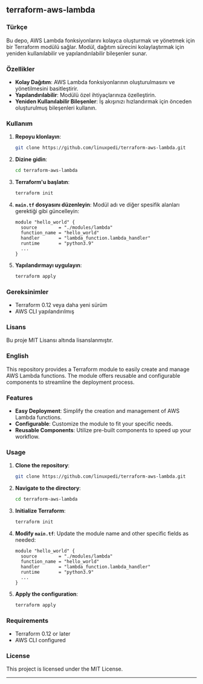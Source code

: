 ## terraform-aws-lambda

### Türkçe

Bu depo, AWS Lambda fonksiyonlarını kolayca oluşturmak ve yönetmek için bir Terraform modülü sağlar. Modül, dağıtım sürecini kolaylaştırmak için yeniden kullanılabilir ve yapılandırılabilir bileşenler sunar.

### Özellikler
- **Kolay Dağıtım**: AWS Lambda fonksiyonlarının oluşturulmasını ve yönetilmesini basitleştirir.
- **Yapılandırılabilir**: Modülü özel ihtiyaçlarınıza özelleştirin.
- **Yeniden Kullanılabilir Bileşenler**: İş akışınızı hızlandırmak için önceden oluşturulmuş bileşenleri kullanın.

### Kullanım
1. **Repoyu klonlayın**:
    ```bash
    git clone https://github.com/linuxpedi/terraform-aws-lambda.git
    ```
2. **Dizine gidin**:
    ```bash
    cd terraform-aws-lambda
    ```
3. **Terraform'u başlatın**:
    ```bash
    terraform init
    ```
4. **`main.tf` dosyasını düzenleyin**:
    Modül adı ve diğer spesifik alanları gerektiği gibi güncelleyin:
    ```hcl
    module "hello_world" {
      source        = "./modules/lambda"
      function_name = "hello_world"
      handler       = "lambda_function.lambda_handler"
      runtime       = "python3.9"
      ...
    }
    ```
5. **Yapılandırmayı uygulayın**:
    ```bash
    terraform apply
    ```

### Gereksinimler
- Terraform 0.12 veya daha yeni sürüm
- AWS CLI yapılandırılmış

### Lisans
Bu proje MIT Lisansı altında lisanslanmıştır.

### English

This repository provides a Terraform module to easily create and manage AWS Lambda functions. The module offers reusable and configurable components to streamline the deployment process.

### Features
- **Easy Deployment**: Simplify the creation and management of AWS Lambda functions.
- **Configurable**: Customize the module to fit your specific needs.
- **Reusable Components**: Utilize pre-built components to speed up your workflow.

### Usage
1. **Clone the repository**:
    ```bash
    git clone https://github.com/linuxpedi/terraform-aws-lambda.git
    ```
2. **Navigate to the directory**:
    ```bash
    cd terraform-aws-lambda
    ```
3. **Initialize Terraform**:
    ```bash
    terraform init
    ```
4. **Modify `main.tf`**:
    Update the module name and other specific fields as needed:
    ```hcl
    module "hello_world" {
      source        = "./modules/lambda"
      function_name = "hello_world"
      handler       = "lambda_function.lambda_handler"
      runtime       = "python3.9"
      ...
    }
    ```
5. **Apply the configuration**:
    ```bash
    terraform apply
    ```

### Requirements
- Terraform 0.12 or later
- AWS CLI configured

### License
This project is licensed under the MIT License.

---


